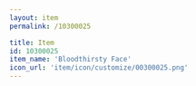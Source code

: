 ```yaml
---
layout: item
permalink: /10300025

title: Item
id: 10300025
item_name: 'Bloodthirsty Face'
icon_url: 'item/icon/customize/00300025.png'
---
```

